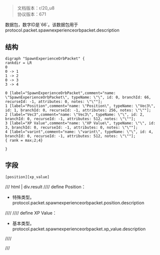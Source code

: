 # <!-- md:samp SpawnExperienceOrbPacket -->

> 文档版本：r/20_u8<br/>协议版本：671

<!-- md:samp SpawnExperienceOrbPacket -->数据包，数字ID是`66`。该数据包用于protocol.packet.spawnexperienceorbpacket.description

## 结构

```viz
digraph "SpawnExperienceOrbPacket" {
rankdir = LR
0
0 -> 1
1 -> 2
0 -> 3
3 -> 4

0 [label="SpawnExperienceOrbPacket",comment="name: \"SpawnExperienceOrbPacket\", typeName: \"\", id: 0, branchId: 66, recurseId: -1, attributes: 0, notes: \"\""];
1 [label="Position",comment="name: \"Position\", typeName: \"Vec3\", id: 1, branchId: 0, recurseId: -1, attributes: 256, notes: \"\""];
2 [label="Vec3",comment="name: \"Vec3\", typeName: \"\", id: 2, branchId: 0, recurseId: -1, attributes: 512, notes: \"\""];
3 [label="XP Value",comment="name: \"XP Value\", typeName: \"\", id: 3, branchId: 0, recurseId: -1, attributes: 0, notes: \"\""];
4 [label="varint",comment="name: \"varint\", typeName: \"\", id: 4, branchId: 0, recurseId: -1, attributes: 512, notes: \"\""];
{ rank = max;2;4}

}

```

## 字段

```title='SpawnExperienceOrbPacket'
[position][xp_value]
```

/// html | div.result
//// define
Position：[<!-- md:samp Vec3 -->](../types/vec3.md)

- 特殊类型。protocol.packet.spawnexperienceorbpacket.position.description


////
//// define
XP Value：<!-- md:samp varint -->

- 基本类型。protocol.packet.spawnexperienceorbpacket.xp_value.description


////

///

